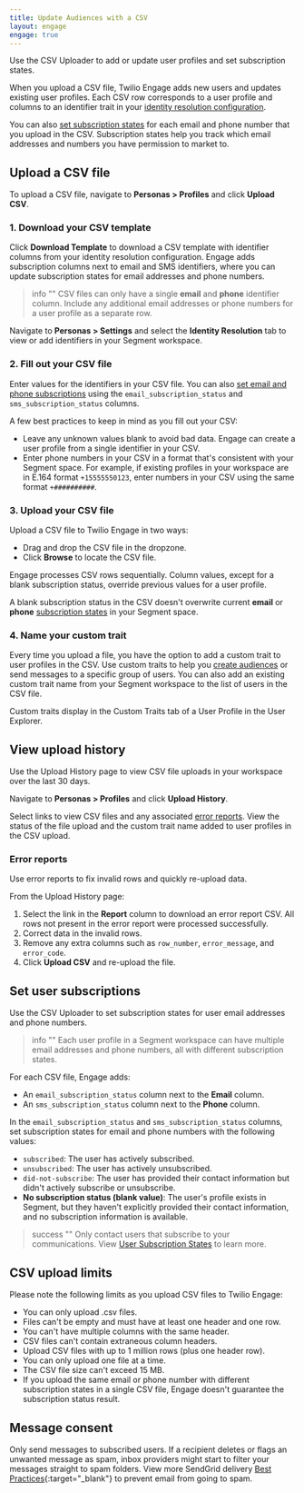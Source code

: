 ```yaml
---
title: Update Audiences with a CSV
layout: engage
engage: true
---
```

Use the CSV Uploader to add or update user profiles and set subscription states.

When you upload a CSV file, Twilio Engage adds new users and updates existing user profiles. Each CSV row corresponds to a user profile and columns to an identifier trait in your [identity resolution configuration](/docs/personas/identity-resolution/identity-resolution-settings/).

You can also [set subscription states](#set-user-subscriptions) for each email and phone number that you upload in the CSV. Subscription states help you track which email addresses and numbers you have permission to market to.

## Upload a CSV file

To upload a CSV file, navigate to **Personas > Profiles** and click **Upload CSV**.

### 1. Download your CSV template

Click **Download Template** to download a CSV template with identifier columns from your identity resolution configuration. Engage adds subscription columns next to email and SMS identifiers, where you can update subscription states for email addresses and phone numbers.

> info ""
> CSV files can only have a single **email** and **phone** identifier column. Include any additional email addresses or phone numbers for a user profile as a separate row.

Navigate to **Personas > Settings** and select the **Identity Resolution** tab to view or add identifiers in your Segment workspace.

### 2. Fill out your CSV file

Enter values for the identifiers in your CSV file. You can also [set email and phone subscriptions](#set-user-subscriptions) using the `email_subscription_status` and `sms_subscription_status` columns.

A few best practices to keep in mind as you fill out your CSV:

- Leave any unknown values blank to avoid bad data. Engage can create a user profile from a single identifier in your CSV.
- Enter phone numbers in your CSV in a format that's consistent with your Segment space. For example, if existing profiles in your workspace are in E.164 format `+15555550123`, enter numbers in your CSV using the same format `+##########`.


### 3. Upload your CSV file

Upload a CSV file to Twilio Engage in two ways:
- Drag and drop the CSV file in the dropzone.
- Click **Browse** to locate the CSV file.

Engage processes CSV rows sequentially. Column values, except for a blank subscription status, override previous values for a user profile.

A blank subscription status in the CSV doesn't overwrite current **email** or **phone** [subscription states](/docs/engage/profiles/user-subscriptions/subscription-states/) in your Segment space.

### 4. Name your custom trait

Every time you upload a file, you have the option to add a custom trait to user profiles in the CSV. Use custom traits to help you [create audiences](/docs/engage/audiences/#building-an-audience) or send messages to a specific group of users. You can also add an existing custom trait name from your Segment workspace to the list of users in the CSV file.

Custom traits display in the Custom Traits tab of a User Profile in the User Explorer.

## View upload history

Use the Upload History page to view CSV file uploads in your workspace over the last 30 days.

Navigate to **Personas > Profiles** and click **Upload History**.

Select links to view CSV files and any associated [error reports](#error-reports). View the status of the file upload and the custom trait name added to user profiles in the CSV upload.

### Error reports

Use error reports to fix invalid rows and quickly re-upload data.

From the Upload History page:

1. Select the link in the **Report** column to download an error report CSV. All rows not present in the error report were processed successfully.
2. Correct data in the invalid rows.
3. Remove any extra columns such as `row_number`, `error_message`, and `error_code`.
3. Click **Upload CSV** and re-upload the file.

## Set user subscriptions

Use the CSV Uploader to set subscription states for user email addresses and phone numbers.

> info ""
> Each user profile in a Segment workspace can have multiple email addresses and phone numbers, all with different subscription states.

For each CSV file, Engage adds:
- An `email_subscription_status` column next to the **Email** column.
- An `sms_subscription_status` column next to the **Phone** column.

In the `email_subscription_status` and `sms_subscription_status` columns, set subscription states for email and phone numbers with the following values:

- `subscribed`: The user has actively subscribed.
- `unsubscribed`: The user has actively unsubscribed.
- `did-not-subscribe`: The user has provided their contact information but didn't actively subscribe or unsubscribe.
- **No subscription status (blank value)**: The user's profile exists in Segment, but they haven't explicitly provided their contact information, and no subscription information is available.

> success ""
> Only contact users that subscribe to your communications. View [User Subscription States](/docs/engage/profiles/user-subscriptions/subscription-states/) to learn more.

## CSV upload limits

Please note the following limits as you upload CSV files to Twilio Engage:
- You can only upload .csv files.
- Files can't be empty and must have at least one header and one row.
- You can't have multiple columns with the same header.
- CSV files can't contain extraneous column headers.
- Upload CSV files with up to 1 million rows (plus one header row).
- You can only upload one file at a time.
- The CSV file size can't exceed 15 MB.
- If you upload the same email or phone number with different subscription states in a single CSV file, Engage doesn't guarantee the subscription status result.

## Message consent

Only send messages to subscribed users. If a recipient deletes or flags an unwanted message as spam, inbox providers might start to filter your messages straight to spam folders. View more SendGrid delivery [Best Practices](https://sendgrid.com/blog/why-are-my-emails-going-to-spam/){:target="_blank"} to prevent email from going to spam.
